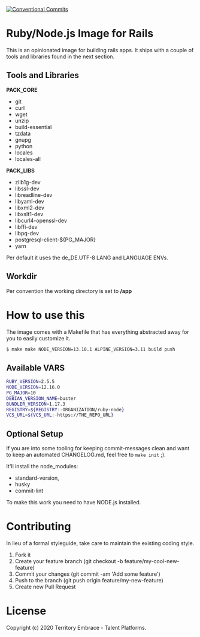 [![Conventional Commits](https://img.shields.io/badge/Conventional%20Commits-1.0.0-yellow.svg)](https://conventionalcommits.org)

# Ruby/Node.js Image for Rails

This is an opinionated image for building rails apps.
It ships with a couple of tools and libraries found in the next section.

## Tools and Libraries

**PACK_CORE**
- git
- curl
- wget
- unzip
- build-essential
- tzdata
- gnupg
- python
- locales
- locales-all

**PACK_LIBS**
- zlib1g-dev
- libssl-dev
- libreadline-dev
- libyaml-dev
- libxml2-dev
- libxslt1-dev
- libcurl4-openssl-dev
- libffi-dev
- libpq-dev
- postgresql-client-${PG_MAJOR}
- yarn

Per default it uses the de_DE.UTF-8 LANG and LANGUAGE ENVs.

## Workdir

Per convention the working directory is set to **/app**

# How to use this

The image comes with a Makefile that has everything abstracted away for you to easily customize it.

```bash
$ make make NODE_VERSION=13.10.1 ALPINE_VERSION=3.11 build push
```

## Available VARS

```bash
RUBY_VERSION=2.5.5
NODE_VERSION=12.16.0
PG_MAJOR=10
DEBIAN_VERSION_NAME=buster
BUNDLER_VERSION=1.17.3
REGISTRY=${REGISTRY:-ORGANIZATION/ruby-node}
VCS_URL=${VCS_URL:-https://THE_REPO_URL}
```

## Optional Setup

If you are into some tooling for keeping commit-messages clean and want to keep an automated CHANGELOG.md, feel free to `make init` ;).

It'll install the node_modules:
- standard-version,
- husky
- commit-lint

To make this work you need to have NODE.js installed.

# Contributing
In lieu of a formal styleguide, take care to maintain the existing coding style.

1. Fork it
2. Create your feature branch (git checkout -b feature/my-cool-new-feature)
3. Commit your changes (git commit -am 'Add some feature')
4. Push to the branch (git push origin feature/my-new-feature)
5. Create new Pull Request

# License
Copyright (c) 2020 Territory Embrace - Talent Platforms.
